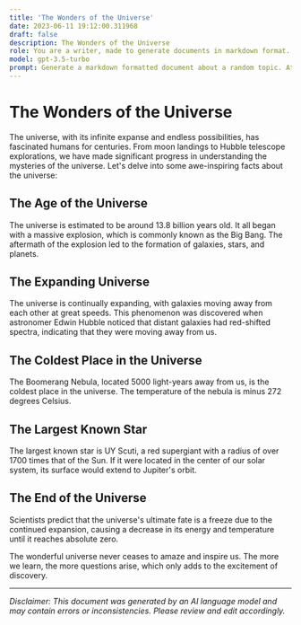 ```yaml
---
title: 'The Wonders of the Universe'
date: 2023-06-11 19:12:00.311968
draft: false
description: The Wonders of the Universe
role: You are a writer, made to generate documents in markdown format. It is very important that all of the documents you generate are in valid markdown format.
model: gpt-3.5-turbo
prompt: Generate a markdown formatted document about a random topic. At the bottom, include a disclaimer explaining that the document was generated by you. The first line of the document should be the title. Make sure that the entire document is in proper markdown format, using a mix of various tags to make the document visually appealing.
---
```


# The Wonders of the Universe

The universe, with its infinite expanse and endless possibilities, has fascinated humans for centuries. From moon landings to Hubble telescope explorations, we have made significant progress in understanding the mysteries of the universe. Let's delve into some awe-inspiring facts about the universe:

## The Age of the Universe

The universe is estimated to be around 13.8 billion years old. It all began with a massive explosion, which is commonly known as the Big Bang. The aftermath of the explosion led to the formation of galaxies, stars, and planets.

## The Expanding Universe

The universe is continually expanding, with galaxies moving away from each other at great speeds. This phenomenon was discovered when astronomer Edwin Hubble noticed that distant galaxies had red-shifted spectra, indicating that they were moving away from us.

## The Coldest Place in the Universe

The Boomerang Nebula, located 5000 light-years away from us, is the coldest place in the universe. The temperature of the nebula is minus 272 degrees Celsius.

## The Largest Known Star

The largest known star is UY Scuti, a red supergiant with a radius of over 1700 times that of the Sun. If it were located in the center of our solar system, its surface would extend to Jupiter's orbit.

## The End of the Universe

Scientists predict that the universe's ultimate fate is a freeze due to the continued expansion, causing a decrease in its energy and temperature until it reaches absolute zero.

The wonderful universe never ceases to amaze and inspire us. The more we learn, the more questions arise, which only adds to the excitement of discovery.

---
*Disclaimer: This document was generated by an AI language model and may contain errors or inconsistencies. Please review and edit accordingly.*